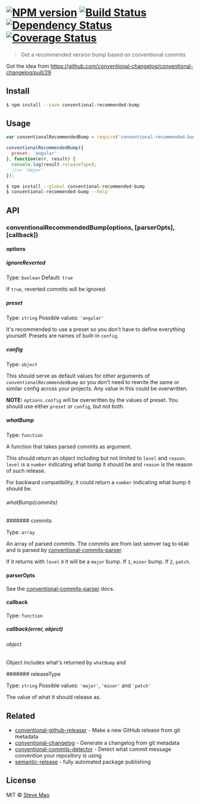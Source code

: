 #  [![NPM version][npm-image]][npm-url] [![Build Status][travis-image]][travis-url] [![Dependency Status][daviddm-image]][daviddm-url] [![Coverage Status][coverall-image]][coverall-url]

> Get a recommended version bump based on conventional commits

Got the idea from https://github.com/conventional-changelog/conventional-changelog/pull/29


## Install

```sh
$ npm install --save conventional-recommended-bump
```


## Usage

```js
var conventionalRecommendedBump = require('conventional-recommended-bump');

conventionalRecommendedBump({
  preset: 'angular'
}, function(err, result) {
  console.log(result.releaseType);
  //=> 'major'
});
```

```sh
$ npm install --global conventional-recommended-bump
$ conventional-recommended-bump --help
```


## API

### conventionalRecommendedBump(options, [parserOpts], [callback])

#### options

##### ignoreReverted

Type: `boolean` Default: `true`

If `true`, reverted commits will be ignored.

##### preset

Type: `string` Possible values: `'angular'`

It's recommended to use a preset so you don't have to define everything yourself. Presets are names of built-in `config`.

##### config

Type: `object`

This should serve as default values for other arguments of `conventionalRecommendedBump` so you don't need to rewrite the same or similar config across your projects. Any value in this could be overwritten.

**NOTE:** `options.config` will be overwritten by the values of preset. You should use either `preset` or `config`, but not both.

##### whatBump

Type: `function`

A function that takes parsed commits as argument.

This should return an object including but not limited to `level` and `reason`. `level` is a `number` indicating what bump it should be and `reason` is the reason of such release.

For backward compatibility, it could return a `number` indicating what bump it should be.

###### whatBump(commits)

####### commits

Type: `array`

An array of parsed commits. The commits are from last semver tag to `HEAD` and is parsed by [conventional-commits-parser](https://github.com/conventional-changelog/conventional-commits-parser).

If it returns with `level` `0` it will be a `major` bump. If `1`, `minor` bump. If `2`, `patch`.

#### parserOpts

See the [conventional-commits-parser](https://github.com/conventional-changelog/conventional-commits-parser) docs.

#### callback

Type: `function`

##### callback(error, object)

###### object

Object includes what's returned by `whatBump` and

####### releaseType

Type: `string` Possible values: `'major'`, `'minor'` and `'patch'`

The value of what it should release as.


## Related

- [conventional-github-releaser](https://github.com/conventional-changelog/conventional-github-releaser) - Make a new GitHub release from git metadata
- [conventional-changelog](https://github.com/conventional-changelog/conventional-changelog/tree/master/packages/conventional-changelog-cli) - Generate a changelog from git metadata
- [conventional-commits-detector](https://github.com/conventional-changelog/conventional-commits-detector) - Detect what commit message convention your repository is using
- [semantic-release](https://github.com/semantic-release/semantic-release) - fully automated package publishing


## License

MIT © [Steve Mao](https://github.com/stevemao)


[npm-image]: https://badge.fury.io/js/conventional-recommended-bump.svg
[npm-url]: https://npmjs.org/package/conventional-recommended-bump
[travis-image]: https://travis-ci.org/conventional-changelog/conventional-recommended-bump.svg?branch=master
[travis-url]: https://travis-ci.org/conventional-changelog/conventional-recommended-bump
[daviddm-image]: https://david-dm.org/conventional-changelog/conventional-recommended-bump.svg?theme=shields.io
[daviddm-url]: https://david-dm.org/conventional-changelog/conventional-recommended-bump
[coverall-image]: https://coveralls.io/repos/conventional-changelog/conventional-recommended-bump/badge.svg
[coverall-url]: https://coveralls.io/r/conventional-changelog/conventional-recommended-bump
